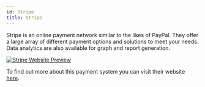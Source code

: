 ```yaml
---
id: Stripe
title: Stripe
---
```


Stripe is an online payment network similar to the likes of PayPal. They offer a large array of different payment options and solutions to meet your needs. Data analytics are also available for graph and report generation.

[<img alt="Stripe Website Preview" src="/img/Stripe.png" />](https://stripe.com/)

To find out more about this payment system you can visit their website [here](https://stripe.com/).
